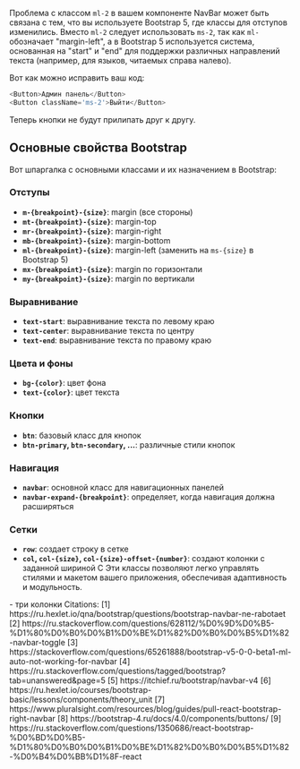 Проблема с классом `ml-2` в вашем компоненте NavBar может быть связана с тем, что вы используете Bootstrap 5, где классы для отступов изменились. Вместо `ml-2` следует использовать `ms-2`, так как `ml-` обозначает "margin-left", а в Bootstrap 5 используется система, основанная на "start" и "end" для поддержки различных направлений текста (например, для языков, читаемых справа налево).

Вот как можно исправить ваш код:

```javascript
<Button>Админ панель</Button>
<Button className='ms-2'>Выйти</Button>
```

Теперь кнопки не будут прилипать друг к другу.

## Основные свойства Bootstrap

Вот шпаргалка с основными классами и их назначением в Bootstrap:

### Отступы
- **`m-{breakpoint}-{size}`**: margin (все стороны)
- **`mt-{breakpoint}-{size}`**: margin-top
- **`mr-{breakpoint}-{size}`**: margin-right
- **`mb-{breakpoint}-{size}`**: margin-bottom
- **`ml-{breakpoint}-{size}`**: margin-left (заменить на `ms-{size}` в Bootstrap 5)
- **`mx-{breakpoint}-{size}`**: margin по горизонтали
- **`my-{breakpoint}-{size}`**: margin по вертикали

### Выравнивание
- **`text-start`**: выравнивание текста по левому краю
- **`text-center`**: выравнивание текста по центру
- **`text-end`**: выравнивание текста по правому краю

### Цвета и фоны
- **`bg-{color}`**: цвет фона
- **`text-{color}`**: цвет текста

### Кнопки
- **`btn`**: базовый класс для кнопок
- **`btn-primary`, `btn-secondary`, ...**: различные стили кнопок

### Навигация
- **`navbar`**: основной класс для навигационных панелей
- **`navbar-expand-{breakpoint}`**: определяет, когда навигация должна расширяться

### Сетки
- **`row`**: создает строку в сетке
- **`col`, `col-{size}`, `col-{size}-offset-{number}`**: создают колонки с заданной шириной
C
Эти классы позволяют легко управлять стилями и макетом вашего приложения, обеспечивая адаптивность и модульность.
<Col md={3}> - три колонки
Citations:
[1] https://ru.hexlet.io/qna/bootstrap/questions/bootstrap-navbar-ne-rabotaet
[2] https://ru.stackoverflow.com/questions/628112/%D0%9D%D0%B5-%D1%80%D0%B0%D0%B1%D0%BE%D1%82%D0%B0%D0%B5%D1%82-navbar-toggle
[3] https://stackoverflow.com/questions/65261888/bootstrap-v5-0-0-beta1-ml-auto-not-working-for-navbar
[4] https://ru.stackoverflow.com/questions/tagged/bootstrap?tab=unanswered&page=5
[5] https://itchief.ru/bootstrap/navbar-v4
[6] https://ru.hexlet.io/courses/bootstrap-basic/lessons/components/theory_unit
[7] https://www.pluralsight.com/resources/blog/guides/pull-react-bootstrap-right-navbar
[8] https://bootstrap-4.ru/docs/4.0/components/buttons/
[9] https://ru.stackoverflow.com/questions/1350686/react-bootstrap-%D0%BD%D0%B5-%D1%80%D0%B0%D0%B1%D0%BE%D1%82%D0%B0%D0%B5%D1%82-%D0%B4%D0%BB%D1%8F-react